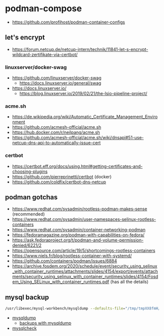 # podman-compose

* https://github.com/profihost/podman-container-configs

## let's encrypt

* https://forum.netcup.de/netcup-intern/technik/11841-let-s-encrypt-wildcard-zertifikate-via-certbot/

### linuxserver/docker-swag

* https://github.com/linuxserver/docker-swag
  + https://docs.linuxserver.io/general/swag
* https://docs.linuxserver.io/
  + https://blog.linuxserver.io/2019/02/21/the-lsio-pipeline-project/

### acme.sh

* https://de.wikipedia.org/wiki/Automatic_Certificate_Management_Environment
* https://github.com/acmesh-official/acme.sh
* https://hub.docker.com/r/neilpang/acme.sh
* https://github.com/acmesh-official/acme.sh/wiki/dnsapi#51-use-netcup-dns-api-to-automatically-issue-cert

### certbot

* https://certbot.eff.org/docs/using.html#getting-certificates-and-choosing-plugins
* https://github.com/pierreprinetti/certbot (docker)
* https://github.com/coldfix/certbot-dns-netcup

## podman gotchas

* https://www.redhat.com/sysadmin/rootless-podman-makes-sense (recommended)
* https://www.redhat.com/sysadmin/user-namespaces-selinux-rootless-containers
* https://www.redhat.com/sysadmin/container-networking-podman
* https://fedoramagazine.org/podman-with-capabilities-on-fedora/
* https://ask.fedoraproject.org/t/podman-and-volume-permission-denied/6221/2
* https://opensource.com/article/19/5/shortcomings-rootless-containers
* https://www.niels.fr/blog/rootless-container-with-systemd/
* https://github.com/containers/podman/issues/6884
* https://archive.fosdem.org/2020/schedule/event/security_using_selinux_with_container_runtimes/attachments/slides/4154/export/events/attachments/security_using_selinux_with_container_runtimes/slides/4154/Fosdem_Using_SELinux_with_container_runtimes.pdf (has all the details)

## mysql backup

```sh
/usr/libexec/mysql-workbench/mysqldump --defaults-file="/tmp/tmpXX8fmH/extraparams.cnf"  --user=root --host=localhost --protocol=tcp --port=40177 --default-character-set=utf8 --routines --single-transaction=TRUE --databases "gitbucket" "cloud" "keycloak"
```

* [mysqldump](https://mariadb.com/kb/en/mysqldump/)
  + [backups with mysqldump](https://mariadb.com/kb/en/making-backups-with-mysqldump/)
* [mysqlcheck](https://mariadb.com/kb/en/mysqlcheck/)
